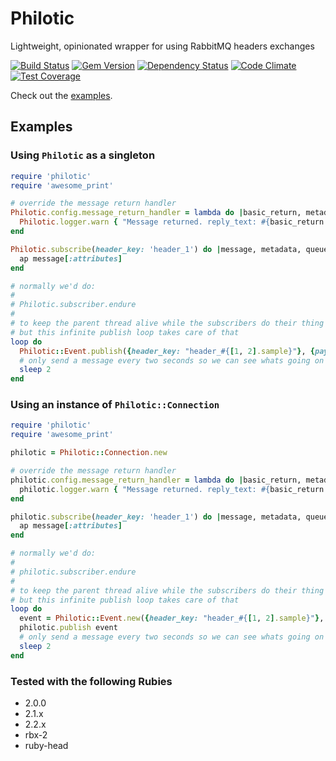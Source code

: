 # Philotic

Lightweight, opinionated wrapper for using RabbitMQ headers exchanges

[![Build Status](https://travis-ci.org/nkeyes/philotic.png?branch=master)](https://travis-ci.org/nkeyes/philotic)
[![Gem Version](https://badge.fury.io/rb/philotic.png)](http://badge.fury.io/rb/philotic)
[![Dependency Status](https://gemnasium.com/nkeyes/philotic.svg)](https://gemnasium.com/nkeyes/philotic)
[![Code Climate](https://codeclimate.com/github/nkeyes/philotic/badges/gpa.svg)](https://codeclimate.com/github/nkeyes/philotic)
[![Test Coverage](https://codeclimate.com/github/nkeyes/philotic/badges/coverage.svg)](https://codeclimate.com/github/nkeyes/philotic)

Check out the [examples](https://github.com/nkeyes/philotic/tree/master/examples).
## Examples
### Using `Philotic` as a singleton
```Ruby
require 'philotic'
require 'awesome_print'

# override the message return handler
Philotic.config.message_return_handler = lambda do |basic_return, metadata, message|
  Philotic.logger.warn { "Message returned. reply_text: #{basic_return.reply_text}" }
end

Philotic.subscribe(header_key: 'header_1') do |message, metadata, queue|
  ap message[:attributes]
end

# normally we'd do:
#
# Philotic.subscriber.endure
#
# to keep the parent thread alive while the subscribers do their thing
# but this infinite publish loop takes care of that
loop do
  Philotic::Event.publish({header_key: "header_#{[1, 2].sample}"}, {payload_key: 'payload_value'})
  # only send a message every two seconds so we can see whats going on
  sleep 2
end
```

### Using an instance of `Philotic::Connection`
```Ruby
require 'philotic'
require 'awesome_print'

philotic = Philotic::Connection.new

# override the message return handler
philotic.config.message_return_handler = lambda do |basic_return, metadata, message|
  philotic.logger.warn { "Message returned. reply_text: #{basic_return.reply_text}" }
end

philotic.subscribe(header_key: 'header_1') do |message, metadata, queue|
  ap message[:attributes]
end

# normally we'd do:
#
# philotic.subscriber.endure
#
# to keep the parent thread alive while the subscribers do their thing
# but this infinite publish loop takes care of that
loop do
  event = Philotic::Event.new({header_key: "header_#{[1, 2].sample}"}, {payload_key: 'payload_value'})
  philotic.publish event
  # only send a message every two seconds so we can see whats going on
  sleep 2
end
```

### Tested with the following Rubies
* 2.0.0
* 2.1.x
* 2.2.x
* rbx-2
* ruby-head
